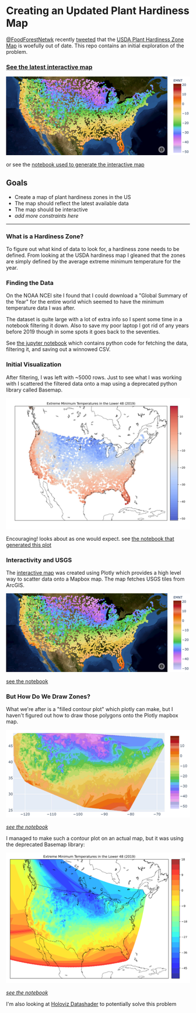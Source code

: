 # Creating an Updated Plant Hardiness Map

[@FoodForestNetwk](https://twitter.com/FoodForestNetwk) recently [tweeted](https://twitter.com/FoodForestNetwk/status/1321995133584318464?s=20) that the [USDA Plant Hardiness Zone Map](https://planthardiness.ars.usda.gov/PHZMWeb/) is woefully out of date. This repo contains an initial exploration of the problem.

### [See the latest interactive map](https://fletchgraham.github.io/hardiness/)

![](img/emnt_2019_scatter.png)

or see the [notebook used to generate the interactive map](hardiness_mapbox_scatter.ipynb)


## Goals

- Create a map of plant hardiness zones in the US
- The map should reflect the latest available data
- The map should be interactive
- *add more constraints here*

---

### What is a Hardiness Zone?

To figure out what kind of data to look for, a hardiness zone needs to be defined. From looking at the USDA hardiness map I gleaned that the zones are simply defined by the average extreme minimum temperature for the year.

### Finding the Data

On the NOAA NCEI site I found that I could download a "Global Summary of the Year" for the entire world which seemed to have the minimum temperature data I was after.

The dataset is quite large with a lot of extra info so I spent some time in a notebook filtering it down. Also to save my poor laptop I got rid of any years before 2019 though in some spots it goes back to the seventies.

See [the jupyter notebook](grab_data.ipynb) which contains python code for fetching the data, filtering it, and saving out a winnowed CSV.

### Initial Visualization

After filtering, I was left with ~5000 rows. Just to see what I was working with I scattered the filtered data onto a map using a deprecated python library called Basemap.

![](img/initial_scatter.jpg)

Encouraging! looks about as one would expect. see [the notebook that generated this plot](hardiness_basemap.ipynb)

### Interactivity and USGS

The [interactive map](https://fletchgraham.github.io/hardiness/) was created using Plotly which provides a high level way to scatter data onto a Mapbox map. The map fetches USGS tiles from ArcGIS.

![](img/emnt_2019_scatter.png)

[see the notebook](hardiness_mapbox_scatter.ipynb)

### But How Do We Draw Zones?

What we're after is a "filled contour plot" which plotly can make, but I haven't figured out how to draw those polygons onto the Plotly mapbox map. 

![](img/contour_test.jpg)

[*see the notebook*](hardiness_plotly_contour.ipynb)

I managed to make such a contour plot on an actual map, but it was using the deprecated Basemap library:

![](img/emnt_2019.png)

[*see the notebook*](hardiness_basemap.ipynb)

I'm also looking at [Holoviz Datashader](https://datashader.org/) to potentially solve this problem





